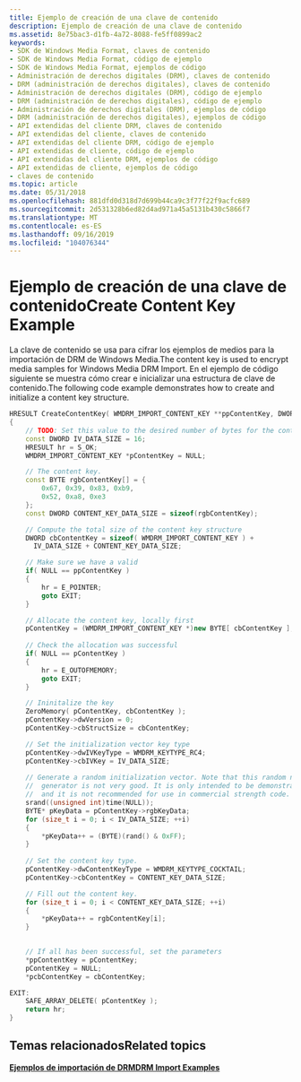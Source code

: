 ```yaml
---
title: Ejemplo de creación de una clave de contenido
description: Ejemplo de creación de una clave de contenido
ms.assetid: 8e75bac3-d1fb-4a72-8088-fe5ff0899ac2
keywords:
- SDK de Windows Media Format, claves de contenido
- SDK de Windows Media Format, código de ejemplo
- SDK de Windows Media Format, ejemplos de código
- Administración de derechos digitales (DRM), claves de contenido
- DRM (administración de derechos digitales), claves de contenido
- Administración de derechos digitales (DRM), código de ejemplo
- DRM (administración de derechos digitales), código de ejemplo
- Administración de derechos digitales (DRM), ejemplos de código
- DRM (administración de derechos digitales), ejemplos de código
- API extendidas del cliente DRM, claves de contenido
- API extendidas del cliente, claves de contenido
- API extendidas del cliente DRM, código de ejemplo
- API extendidas de cliente, código de ejemplo
- API extendidas del cliente DRM, ejemplos de código
- API extendidas de cliente, ejemplos de código
- claves de contenido
ms.topic: article
ms.date: 05/31/2018
ms.openlocfilehash: 881dfd0d318d7d699b44ca9c3f77f22f9acfc689
ms.sourcegitcommit: 2d531328b6ed82d4ad971a45a5131b430c5866f7
ms.translationtype: MT
ms.contentlocale: es-ES
ms.lasthandoff: 09/16/2019
ms.locfileid: "104076344"
---
```

# <a name="create-content-key-example"></a><span data-ttu-id="c7771-119">Ejemplo de creación de una clave de contenido</span><span class="sxs-lookup"><span data-stu-id="c7771-119">Create Content Key Example</span></span>

<span data-ttu-id="c7771-120">La clave de contenido se usa para cifrar los ejemplos de medios para la importación de DRM de Windows Media.</span><span class="sxs-lookup"><span data-stu-id="c7771-120">The content key is used to encrypt media samples for Windows Media DRM Import.</span></span> <span data-ttu-id="c7771-121">En el ejemplo de código siguiente se muestra cómo crear e inicializar una estructura de clave de contenido.</span><span class="sxs-lookup"><span data-stu-id="c7771-121">The following code example demonstrates how to create and initialize a content key structure.</span></span>


```C++
HRESULT CreateContentKey( WMDRM_IMPORT_CONTENT_KEY **ppContentKey, DWORD *pcbContentKey)
{
    // TODO: Set this value to the desired number of bytes for the content key data. 
    const DWORD IV_DATA_SIZE = 16;
    HRESULT hr = S_OK;
    WMDRM_IMPORT_CONTENT_KEY *pContentKey = NULL;

    // The content key.
    const BYTE rgbContentKey[] = {
        0x67, 0x39, 0x83, 0xb9,
        0x52, 0xa8, 0xe3
    };        
    const DWORD CONTENT_KEY_DATA_SIZE = sizeof(rgbContentKey);

    // Compute the total size of the content key structure
    DWORD cbContentKey = sizeof( WMDRM_IMPORT_CONTENT_KEY ) +
      IV_DATA_SIZE + CONTENT_KEY_DATA_SIZE;

    // Make sure we have a valid 
    if( NULL == ppContentKey )
    {
        hr = E_POINTER;
        goto EXIT;
    }

    // Allocate the content key, locally first
    pContentKey = (WMDRM_IMPORT_CONTENT_KEY *)new BYTE[ cbContentKey ];
    
    // Check the allocation was successful 
    if( NULL == pContentKey )
    {
        hr = E_OUTOFMEMORY;
        goto EXIT;
    }

    // Ininitalize the key
    ZeroMemory( pContentKey, cbContentKey );
    pContentKey->dwVersion = 0;
    pContentKey->cbStructSize = cbContentKey;

    // Set the initialization vector key type 
    pContentKey->dwIVKeyType = WMDRM_KEYTYPE_RC4;
    pContentKey->cbIVKey = IV_DATA_SIZE;
    
    // Generate a random initialization vector. Note that this random number
    //  generator is not very good. It is only intended to be demonstrative
    //  and it is not recommended for use in commercial strength code.
    srand((unsigned int)time(NULL));
    BYTE* pKeyData = pContentKey->rgbKeyData;
    for (size_t i = 0; i < IV_DATA_SIZE; ++i)
    {
        *pKeyData++ = (BYTE)(rand() & 0xFF); 
    }   
    
    // Set the content key type.
    pContentKey->dwContentKeyType = WMDRM_KEYTYPE_COCKTAIL;
    pContentKey->cbContentKey = CONTENT_KEY_DATA_SIZE;

    // Fill out the content key. 
    for (size_t i = 0; i < CONTENT_KEY_DATA_SIZE; ++i)
    {
        *pKeyData++ = rgbContentKey[i]; 
    }   
    

    // If all has been successful, set the parameters
    *ppContentKey = pContentKey;
    pContentKey = NULL;
    *pcbContentKey = cbContentKey;

EXIT:
    SAFE_ARRAY_DELETE( pContentKey );
    return hr;
}
```



## <a name="related-topics"></a><span data-ttu-id="c7771-122">Temas relacionados</span><span class="sxs-lookup"><span data-stu-id="c7771-122">Related topics</span></span>

<dl> <dt>

[<span data-ttu-id="c7771-123">**Ejemplos de importación de DRM**</span><span class="sxs-lookup"><span data-stu-id="c7771-123">**DRM Import Examples**</span></span>](drm-import-examples.md)
</dt> </dl>

 

 




